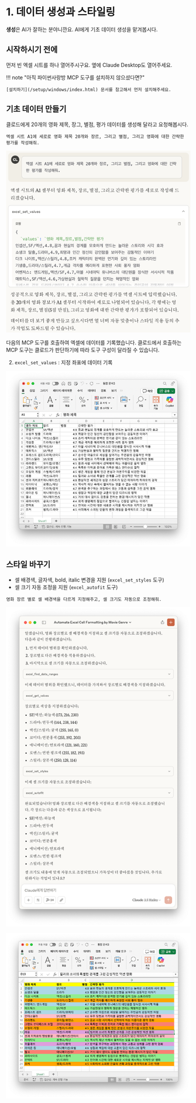 # 1. 데이터 생성과 스타일링

**생성**은 AI가 잘하는 분야니깐요. AI에게 기초 데이터 생성을 맡겨봅시다.

## 시작하시기 전에

먼저 빈 엑셀 시트를 하나 열어주시구요. 옆에 Claude Desktop도 열어주세요.

!!! note "아직 파이썬사랑방 MCP 도구를 설치하지 않으셨다면?"

    [설치하기](/setup/windows/index.html) 문서를 참고해서 먼저 설치해주세요.

## 기초 데이터 만들기

클로드에게 20개의 영화 제목, 장그, 별점, 평가 데이터를 생성해 달라고 요청해봅시다.

``` title="프롬프트"
엑셀 시트 A1에 세로로 영화 제목 20개와 장르, 그리고 별점, 그리고 영화에 대한 간략한 평가를 작성해줘.
```

![](./assets/01-claude.png)

다음의 MCP 도구를 호출하여 엑셀에 데이터를 기록했습니다.
클로드에서 호출하는 MCP 도구는 클로드가 판단하기에 따라 도구 구성이 달라질 수 있습니다.

2. `excel_set_values` : 지정 좌표에 데이터 기록

![](./assets/02-excel.png#noborder)

## 스타일 바꾸기

+ 셀 배경색, 글자색, bold, italic 변경을 지원 (`excel_set_styles` 도구)
+ 셀 크기 자동 조정을 지원 (`excel_autofit` 도구) 


``` title="프롬프트"
영화 장르 별로 셀 배경색을 다르게 지정해주고, 셀 크기도 자동으로 조정해줘.
```

![](./assets/03-claude.png#noborder)

![](./assets/04-excel.png#noborder)

